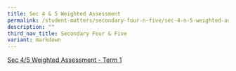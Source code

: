 ```yaml
---
title: Sec 4 & 5 Weighted Assessment
permalink: /student-matters/secondary-four-n-five/sec-4-n-5-weighted-assessment/
description: ""
third_nav_title: Secondary Four & Five
variant: markdown
---
```

[Sec 4/5 Weighted Assessment - Term 1](https://docs.google.com/document/d/1BxaCUQD4SDoE32vYgAOcTeh_ah3I_UdN32kq6nuidgY/edit?tab=t.0)